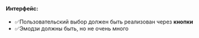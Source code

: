 #### Интерфейс:

- ✅Пользовательский выбор должен быть реализован через **кнопки**
- ✅Эмодзи должны быть, но не очень много
